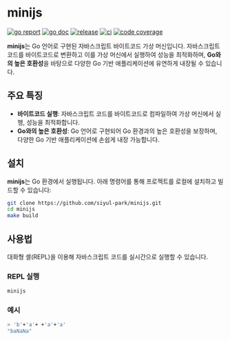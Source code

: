 # minijs

[![go report][go_report_img]][go_report_url]
[![go doc][go_doc_img]][go_doc_url]
[![release][repo_releases_img]][repo_releases_url]
[![ci][repo_ci_img]][repo_ci_url]
[![code coverage][go_code_coverage_img]][go_code_coverage_url]

**minijs**는 Go 언어로 구현된 자바스크립트 바이트코드 가상 머신입니다. 자바스크립트 코드를 바이트코드로 변환하고 이를 가상 머신에서 실행하여 성능을 최적화하며, **Go와의 높은 호환성**을 바탕으로 다양한 Go 기반 애플리케이션에 유연하게 내장될 수 있습니다.

## 주요 특징

- **바이트코드 실행**: 자바스크립트 코드를 바이트코드로 컴파일하여 가상 머신에서 실행, 성능을 최적화합니다.
- **Go와의 높은 호환성**: Go 언어로 구현되어 Go 환경과의 높은 호환성을 보장하며, 다양한 Go 기반 애플리케이션에 손쉽게 내장 가능합니다.

## 설치

**minijs**는 Go 환경에서 실행됩니다. 아래 명령어를 통해 프로젝트를 로컬에 설치하고 빌드할 수 있습니다:

```bash
git clone https://github.com/siyul-park/minijs.git
cd minijs
make build
```

## 사용법

대화형 셸(REPL)을 이용해 자바스크립트 코드를 실시간으로 실행할 수 있습니다.

### REPL 실행

```bash
minijs
```

### 예시

```bash
> 'b'+'a'+ +'a'+'a'
"baNaNa"
```

<!-- Go -->

[go_download_url]: https://golang.org/dl/
[go_version_img]: https://img.shields.io/badge/Go-1.21+-00ADD8?style=for-the-badge&logo=go
[go_code_coverage_img]: https://codecov.io/gh/siyul-park/minijs/graph/badge.svg?token=quEl9AbBcW
[go_code_coverage_url]: https://codecov.io/gh/siyul-park/minijs
[go_report_img]: https://goreportcard.com/badge/github.com/siyul-park/minijs
[go_report_url]: https://goreportcard.com/report/github.com/siyul-park/minijs
[go_doc_img]: https://godoc.org/github.com/siyul-park/minijs?status.svg
[go_doc_url]: https://godoc.org/github.com/siyul-park/minijs

<!-- Repository -->

[repo_url]: https://github.com/siyul-park/minijs
[repo_issues_url]: https://github.com/siyul-park/minijs/issues
[repo_pull_request_url]: https://github.com/siyul-park/minijs/pulls
[repo_discussions_url]: https://github.com/siyul-park/minijs/discussions
[repo_releases_img]: https://img.shields.io/github/release/siyul-park/minijs.svg
[repo_releases_url]: https://github.com/siyul-park/minijs/releases
[repo_wiki_url]: https://github.com/siyul-park/minijs/wiki
[repo_wiki_img]: https://img.shields.io/badge/docs-wiki_page-blue?style=for-the-badge&logo=none
[repo_wiki_faq_url]: https://github.com/siyul-park/minijs/wiki/FAQ
[repo_ci_img]: https://github.com/siyul-park/minijs/actions/workflows/ci.yml/badge.svg
[repo_ci_url]: https://github.com/siyul-park/minijs/actions/workflows/ci.yml